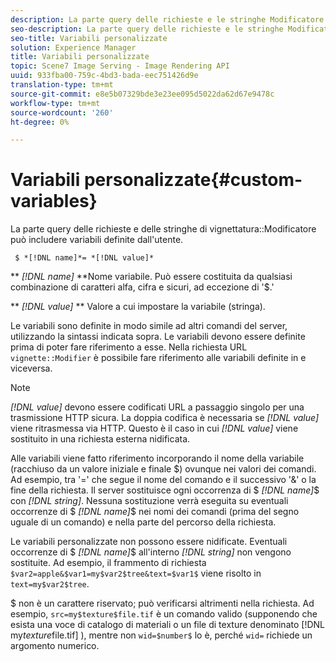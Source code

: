 ```yaml
---
description: La parte query delle richieste e le stringhe Modificatore vignettatura possono includere variabili definite dall'utente.
seo-description: La parte query delle richieste e le stringhe Modificatore vignettatura possono includere variabili definite dall'utente.
seo-title: Variabili personalizzate
solution: Experience Manager
title: Variabili personalizzate
topic: Scene7 Image Serving - Image Rendering API
uuid: 933fba00-759c-4bd3-bada-eec751426d9e
translation-type: tm+mt
source-git-commit: e8e5b07329bde3e23ee095d5022da62d67e9478c
workflow-type: tm+mt
source-wordcount: '260'
ht-degree: 0%

---
```



# Variabili personalizzate{#custom-variables}

La parte query delle richieste e delle stringhe di vignettatura::Modificatore può includere variabili definite dall&#39;utente.

` $ *[!DNL name]*= *[!DNL value]*`

** *[!DNL name]* **Nome variabile. Può essere costituita da qualsiasi combinazione di caratteri alfa, cifra e sicuri, ad eccezione di &#39;$.&#39;

** *[!DNL value]* ** Valore a cui impostare la variabile (stringa).

Le variabili sono definite in modo simile ad altri comandi del server, utilizzando la sintassi indicata sopra. Le variabili devono essere definite prima di poter fare riferimento a esse. Nella richiesta URL `vignette::Modifier` è possibile fare riferimento alle variabili definite in e viceversa.

>[!NOTE]
>
>*[!DNL value]* devono essere codificati URL a passaggio singolo per una trasmissione HTTP sicura. La doppia codifica è necessaria se *[!DNL value]* viene ritrasmessa via HTTP. Questo è il caso in cui *[!DNL value]* viene sostituito in una richiesta esterna nidificata.

Alle variabili viene fatto riferimento incorporando il nome della variabile (racchiuso da un valore iniziale e finale $) ovunque nei valori dei comandi. Ad esempio, tra &#39;=&#39; che segue il nome del comando e il successivo &#39;&amp;&#39; o la fine della richiesta. Il server sostituisce ogni occorrenza di $ *[!DNL name]*$ con *[!DNL string]*. Nessuna sostituzione verrà eseguita su eventuali occorrenze di $ *[!DNL name]*$ nei nomi dei comandi (prima del segno uguale di un comando) e nella parte del percorso della richiesta.

Le variabili personalizzate non possono essere nidificate. Eventuali occorrenze di $ *[!DNL name]*$ all&#39;interno *[!DNL string]* non vengono sostituite. Ad esempio, il frammento di richiesta `$var2=apple&$var1=my$var2$tree&text=$var1$` viene risolto in `text=my$var2$tree`.

$ non è un carattere riservato; può verificarsi altrimenti nella richiesta. Ad esempio, `src=my$texture$file.tif` è un comando valido (supponendo che esista una voce di catalogo di materiali o un file di texture denominato [!DNL my$texture$file.tif] ), mentre non `wid=$number$` lo è, perché `wid=` richiede un argomento numerico.
